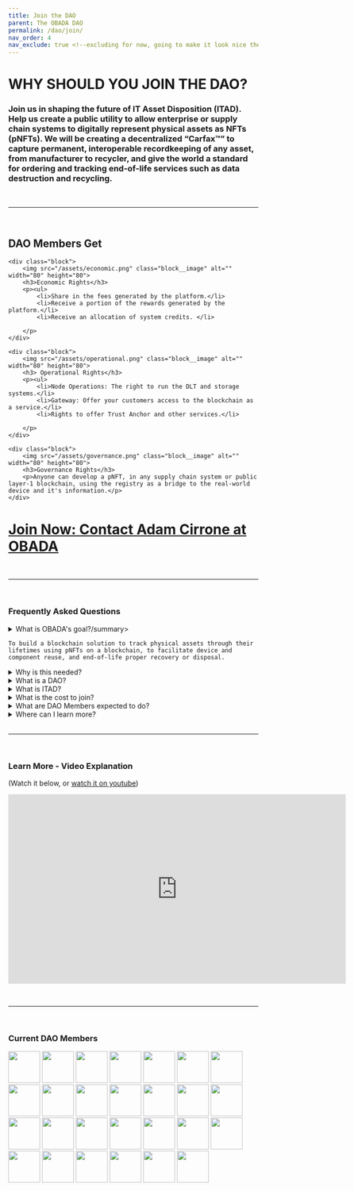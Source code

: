 ```yaml
--- 
title: Join the DAO
parent: The OBADA DAO
permalink: /dao/join/
nav_order: 4
nav_exclude: true <!--excluding for now, going to make it look nice then add it -->
---
```


# WHY SHOULD YOU JOIN THE DAO?

### **Join us** in shaping the future of IT Asset Disposition (ITAD). Help us create a public utility to allow enterprise or supply chain systems to digitally represent physical assets as NFTs (pNFTs). We will be creating a decentralized “Carfax™” to capture permanent, interoperable recordkeeping of any asset, from manufacturer to recycler, and give the world a standard for ordering and tracking end-of-life services such as data destruction and recycling.

<br/><hr><br/>
<div class="blocks-3">

## DAO Members Get

	<div class="block">
		<img src="/assets/economic.png" class="block__image" alt="" width="80" height="80">
		<h3>Economic Rights</h3>
		<p><ul>
			<li>Share in the fees generated by the platform.</li>
			<li>Receive a portion of the rewards generated by the platform.</li>
			<li>Receive an allocation of system credits. </li>
 
		</p>
	</div>

	<div class="block">
        <img src="/assets/operational.png" class="block__image" alt="" width="80" height="80">
		<h3> Operational Rights</h3>
		<p><ul>
			<li>Node Operations: The right to run the DLT and storage systems.</li>
			<li>Gateway: Offer your customers access to the blockchain as a service.</li>
			<li>Rights to offer Trust Anchor and other services.</li>
 
		</p>
	</div>

	<div class="block">
		<img src="/assets/governance.png" class="block__image" alt="" width="80" height="80">
		<h3>Governance Rights</h3>
		<p>Anyone can develop a pNFT, in any supply chain system or public layer-1 blockchain, using the registry as a bridge to the real-world device and it's information.</p>
	</div>

</div>

# [Join Now: Contact Adam Cirrone at OBADA](mailto:adam@obada.io)

<br/><hr><br/>

### Frequently Asked Questions

<details>
  <summary>What is OBADA's goal?/summary>

  <div markdown="1">
    
    To build a blockchain solution to track physical assets through their lifetimes using pNFTs on a blockchain, to facilitate device and component reuse, and end-of-life proper recovery or disposal.

  </div>

</details>

<details>
  <summary>Why is this needed?</summary>

  <div markdown="1">
    
    OBADA's system is designed to address the main problems plaguing the ITAD market, and issues around proper reuse, recycling or disposal of IT equipment. These problems include:
    - Siloed and poor information on electronic devices
	- Poor electronics recycling rates
	- Fraud / scams in the market
	- Chain of custody issues
	- Environmental damage / problems from used electronics

  </div>

</details>


<details>
  <summary>What is a DAO? </summary>

  <div markdown="1">
    
    DAO stands for "Decentralized Autonomous Organization." Unlike a traditional trade organization, or an LLC, there is no central decision maker or single owner or entity in control. DAO members are like the “owners” of this non-company. They run the software, vote on all platform changes, and set all platform fees and rewards. 

  </div>

</details>


<details>
  <summary>What is ITAD?</summary>

  <div markdown="1">
    
    IT asset disposition (ITAD) is an industry term and practice built around reusing, recycling, repurposing, repairing or disposing of unwanted IT equipment in a safe and environmentally friendly way.

  </div>

</details>


<details>
  <summary>What is the cost to join?</summary>

  <div markdown="1">
    
    DAO membership seats are currently priced at a one-time fee of $6,500, plus a $15 bank charge. Note: After every 10 seats filled, the DAO may adjust the seat price, and included system credit allocation that goes with each seat.

  </div>

</details>


<details>
  <summary>What are DAO Members expected to do?</summary>

  <div markdown="1">
    
    As a DAO member you would be responsible for voting on any future changes to the network. Also, you would be expected to either run a blockchain node, work with the DAO to ensure one is operating on your behalf, or to transfer your node rights to someone who will run a node for the system. Apart from that, being an active participant in helping to advocate for, or drive adoption efforts would be greatly appreciated. 

  </div>

</details>


<details>
  <summary>Where can I learn more?</summary>

  <div markdown="1">
    
    Please <a href="mailto:adam@obada.io">contact Adam Cirrone of OBADA</a>, he will set up a call to answer any questions you have. 

  </div>

</details>
<br/><hr><br/>

### Learn More - Video Explanation 

(Watch it below, or [watch it on youtube](https://youtu.be/NqAvBgJ2wH4))
<div style="align-content:center;"><iframe width="680" height="382" src="https://www.youtube.com/embed/NqAvBgJ2wH4" title="YouTube video player" frameborder="0" allow="accelerometer; autoplay; clipboard-write; encrypted-media; gyroscope; picture-in-picture; web-share" allowfullscreen></iframe></div>

<br/><hr><br/>
### Current DAO Members
<div>
<img src="../member-logos/ascdi-logo.jpg" height="64px" width="64px">
<img src="../member-logos/big-data-supply-logo.png" height="64px" width="64px">
<img src="../member-logos/digital-red-logo.jpg" height="64px" width="64px">
<img src="../member-logos/dmd-logo.png"" height="64px" width="64px">
<img src="../member-logos/ers_logo_sq_transp.png" height="64px" width="64px">
<img src="../member-logos/eagle-advisors-logo.png" height="64px" width="64px">
<img src="../member-logos/avritek-logo.png" height="64px" width="64px">
<img src="../member-logos/greentec-logo.jpg" height="64px" width="64px">
<img src="../member-logos/jt-environmental-logo.gif" height="64px" width="64px">
<img src="../member-logos/ledmax-logo.png" height="64px" width="64px">
<img src="../member-logos/techreuse-logo.jpg" height="64px" width="64px">
<img src="../member-logos/broker-site-white-bck-logo.png" height="64px" width="64px">
<img src="../member-logos/Tradeloop-Logo-Hi-Res.png" height="64px" width="64px">
<img src="../member-logos/rsr-regency-logo.jpg" height="64px" width="64px">
<img src="../member-logos/renewit_logo.png" height="64px" width="64px">
<img src="../member-logos/university-of-nevada-logo.png" height="64px" width="64px">
<img src="../member-logos/xs-international-logo.png" height="64px" width="64px">
<img src="../member-logos/think-dynamic-logo.png" height="64px" width="64px">
<img src="../member-logos/first-class-networks.png" height="64px" width="64px">
<img src="../member-logos/good-point-recycling.png" height="64px" width="64px">
<img src="../member-logos/ifixit-logo.png" height="64px" width="64px">
<img src="../member-logos/quantum-lifecycle-logo.png" height="64px" width="64px">
<img src="../member-logos/repair-org-logo.png" height="64px" width="64px">
<img src="../member-logos/usody-logo.png" height="64px" width="64px">
<img src="../member-logos/value-smart-trading-ltd-logo.jpg" height="64px" width="64px">
<img src="../member-logos/wireapp-logo.png" height="64px" width="64px">
<img src="../member-logos/world-data-logo.png" height="64px" width="64px">


</div>
